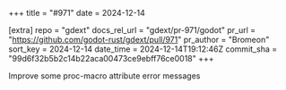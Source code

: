 +++
title = "#971"
date = 2024-12-14

[extra]
repo = "gdext"
docs_rel_url = "gdext/pr-971/godot"
pr_url = "https://github.com/godot-rust/gdext/pull/971"
pr_author = "Bromeon"
sort_key = 2024-12-14
date_time = 2024-12-14T19:12:46Z
commit_sha = "99d6f32b5b2c14b22aca00473ce9ebff76ce0018"
+++

Improve some proc-macro attribute error messages
